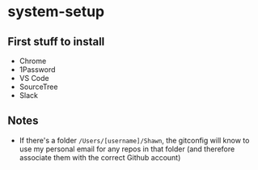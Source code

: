 # system-setup


## First stuff to install
* Chrome
* 1Password
* VS Code
* SourceTree
* Slack

## Notes
* If there's a folder `/Users/[username]/Shawn`, the gitconfig will know to use my personal email for any repos in that folder (and therefore associate them with the correct Github account)
